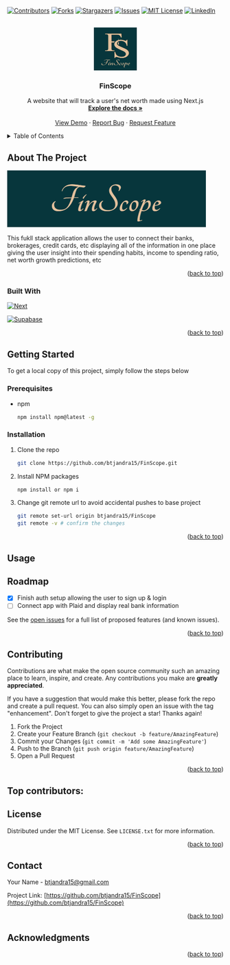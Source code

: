 <a id="readme-top"></a>
[![Contributors][contributors-shield]][contributors-url]
[![Forks][forks-shield]][forks-url]
[![Stargazers][stars-shield]][stars-url]
[![Issues][issues-shield]][issues-url]
[![MIT License][license-shield]][license-url]
[![LinkedIn][linkedin-shield]][linkedin-url]

<!-- PROJECT LOGO -->
<br />
<div align="center">
  <a href="https://github.com/btjandra15/FinScope">
    <img src="/public/images/logo.png" alt="Logo" width="100" height="100">
  </a>

<h3 align="center">FinScope</h3>
  <p align="center">
    A website that will track a user's net worth made using Next.js
    <br />
    <a href="https://github.com/btjandra15/FinScope"><strong>Explore the docs »</strong></a>
    <br />
    <br />
    <a href="https://github.com/btjandra15/FinScope">View Demo</a>
    ·
    <a href="https://github.com/btjandra15/FinScope/issues/new?labels=bug&template=bug-report---.md">Report Bug</a>
    ·
    <a href="https://github.com/btjandra15/FinScope/issues/new?labels=enhancement&template=feature-request---.md">Request Feature</a>
  </p>
</div>

<!-- TABLE OF CONTENTS -->
<details>
  <summary>Table of Contents</summary>
  <ol>
    <li>
      <a href="#about-the-project">About The Project</a>
      <ul>
        <li><a href="#built-with">Built With</a></li>
      </ul>
    </li>
    <li>
      <a href="#getting-started">Getting Started</a>
      <ul>
        <li><a href="#prerequisites">Prerequisites</a></li>
        <li><a href="#installation">Installation</a></li>
      </ul>
    </li>
    <li><a href="#usage">Usage</a></li>
    <li><a href="#roadmap">Roadmap</a></li>
    <li><a href="#contributing">Contributing</a></li>
    <li><a href="#license">License</a></li>
    <li><a href="#contact">Contact</a></li>
    <li><a href="#acknowledgments">Acknowledgments</a></li>
  </ol>
</details>

<!-- ABOUT THE PROJECT -->
## About The Project
[![Product Name Screen Shot][product-screenshot]](https://example.com)

This fukll stack application allows the user to connect their banks, brokerages, credit cards, etc displaying all of the information in one place giving the user insight into their spending habits, income to spending ratio, net worth growth predictions, etc 

<p align="right">(<a href="#readme-top">back to top</a>)</p>

### Built With
[![Next][Next.js]][Next-url]

[![Supabase][Supabase]][Supabase-url]

<p align="right">(<a href="#readme-top">back to top</a>)</p>

<!-- GETTING STARTED -->
## Getting Started
To get a local copy of this project, simply follow the steps below

### Prerequisites
* npm
  ```sh
  npm install npm@latest -g
  ```
  
### Installation
1. Clone the repo
   ```sh
   git clone https://github.com/btjandra15/FinScope.git
   ```
3. Install NPM packages
   ```sh
   npm install or npm i
   ```
   
5. Change git remote url to avoid accidental pushes to base project
   ```sh
   git remote set-url origin btjandra15/FinScope
   git remote -v # confirm the changes
   ```

<p align="right">(<a href="#readme-top">back to top</a>)</p>

<!-- USAGE EXAMPLES -->
## Usage

<!--Use this space to show useful examples of how a project can be used. Additional screenshots, code examples and demos work well in this space. You may also link to more resources.

_For more examples, please refer to the [Documentation](https://example.com)_

<p align="right">(<a href="#readme-top">back to top</a>)</p>

<!-- ROADMAP -->
## Roadmap

- [X] Finish auth setup allowing the user to sign up & login
- [ ] Connect app with Plaid and display real bank information

See the [open issues](https://github.com/btjandra15/FinScope/issues) for a full list of proposed features (and known issues).

<p align="right">(<a href="#readme-top">back to top</a>)</p>

<!-- CONTRIBUTING -->
## Contributing

Contributions are what make the open source community such an amazing place to learn, inspire, and create. Any contributions you make are **greatly appreciated**.

If you have a suggestion that would make this better, please fork the repo and create a pull request. You can also simply open an issue with the tag "enhancement".
Don't forget to give the project a star! Thanks again!

1. Fork the Project
2. Create your Feature Branch (`git checkout -b feature/AmazingFeature`)
3. Commit your Changes (`git commit -m 'Add some AmazingFeature'`)
4. Push to the Branch (`git push origin feature/AmazingFeature`)
5. Open a Pull Request

<p align="right">(<a href="#readme-top">back to top</a>)</p>

## Top contributors:

<!-- <a href="https://github.com/github_username/repo_name/graphs/contributors">
  <img src="https://contrib.rocks/image?repo=github_username/repo_name" alt="contrib.rocks image" />
</a>

<!-- LICENSE -->
## License
Distributed under the MIT License. See `LICENSE.txt` for more information.

<p align="right">(<a href="#readme-top">back to top</a>)</p>



<!-- CONTACT -->
## Contact
Your Name - btjandra15@gmail.com

Project Link: [https://github.com/btjandra15/FinScope](https://github.com/btjandra15/FinScope)

<p align="right">(<a href="#readme-top">back to top</a>)</p>

<!-- ACKNOWLEDGMENTS -->
## Acknowledgments

<p align="right">(<a href="#readme-top">back to top</a>)</p>

<!-- MARKDOWN LINKS & IMAGES -->
<!-- https://www.markdownguide.org/basic-syntax/#reference-style-links -->
[contributors-shield]: https://img.shields.io/github/contributors/btjandra15/FinScope.svg?style=for-the-badge
[contributors-url]: https://github.com/btjandra15/FinScope/graphs/contributors
[forks-shield]: https://img.shields.io/github/forks/btjandra15/FinScope.svg?style=for-the-badge
[forks-url]: https://github.com/btjandra15/FinScope/network/members
[stars-shield]: https://img.shields.io/github/stars/btjandra15/FinScope.svg?style=for-the-badge
[stars-url]: https://github.com/btjandra15/FinScope/stargazers
[issues-shield]: https://img.shields.io/github/issues/btjandra15/FinScope.svg?style=for-the-badge
[issues-url]: https://github.com/btjandra15/FinScope/issues
[license-shield]: https://img.shields.io/github/license/btjandra15/FinScope.svg?style=for-the-badge
[license-url]: https://github.com/btjandra15/FinScope/blob/main/LICENSE.txt
[linkedin-shield]: https://img.shields.io/badge/-LinkedIn-black.svg?style=for-the-badge&logo=linkedin&colorB=555
[linkedin-url]: https://linkedin.com/in/btjandra15
[product-screenshot]: /public/images/productName.png
[Next.js]: https://img.shields.io/badge/next.js-000000?style=for-the-badge&logo=nextdotjs&logoColor=white
[Next-url]: https://nextjs.org/
[Supabase]: https://shields.io/badge/supabase-black?logo=supabase&style=for-the-badge
[Supabase-url]: https://supabase.com/

